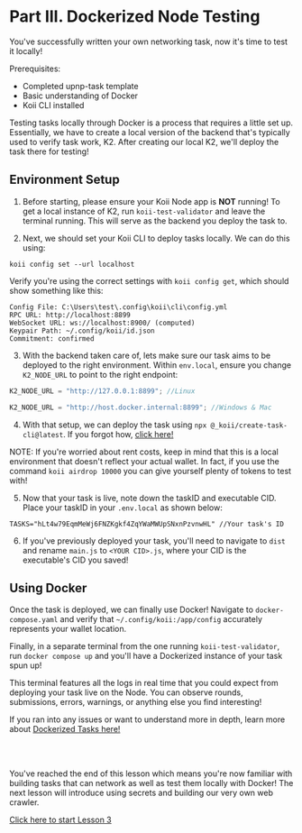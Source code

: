 # Part III. Dockerized Node Testing

You've successfully written your own networking task, now it's time to test it locally!

Prerequisites:

- Completed upnp-task template
- Basic understanding of Docker
- Koii CLI installed

Testing tasks locally through Docker is a process that requires a little set up. Essentially, we have to create a local version of the backend that's typically used to verify task work, K2. After creating our local K2, we'll deploy the task there for testing!

## Environment Setup

1. Before starting, please ensure your Koii Node app is **NOT** running! To get a local instance of K2, run `koii-test-validator` and leave the terminal running. This will serve as the backend you deploy the task to.

2. Next, we should set your Koii CLI to deploy tasks locally. We can do this using:

```
koii config set --url localhost
```

Verify you're using the correct settings with `koii config get`, which should show something like this:

```
Config File: C:\Users\test\.config\koii\cli\config.yml
RPC URL: http://localhost:8899
WebSocket URL: ws://localhost:8900/ (computed)
Keypair Path: ~/.config/koii/id.json
Commitment: confirmed
```

3. With the backend taken care of, lets make sure our task aims to be deployed to the right environment. Within `env.local`, ensure you change `K2_NODE_URL` to point to the right endpoint:

```javascript
K2_NODE_URL = "http://127.0.0.1:8899"; //Linux

K2_NODE_URL = "http://host.docker.internal:8899"; //Windows & Mac
```

4. With that setup, we can deploy the task using `npx @_koii/create-task-cli@latest`. If you forgot how, [click here!](https://docs.koii.network/develop/command-line-tool/create-task-cli/create-task)

NOTE: If you're worried about rent costs, keep in mind that this is a local environment that doesn't reflect your actual wallet. In fact, if you use the command `koii airdrop 10000` you can give yourself plenty of tokens to test with!

5. Now that your task is live, note down the taskID and executable CID. Place your taskID in your `.env.local` as shown below:

```
TASKS="hLt4w79EqmMeWj6FNZKgkf4ZqYWaMWUpSNxnPzvnwHL" //Your task's ID
```

6. If you've previously deployed your task, you'll need to navigate to `dist` and rename `main.js` to `<YOUR CID>.js`, where your CID is the executable's CID you saved!

## Using Docker

Once the task is deployed, we can finally use Docker! Navigate to `docker-compose.yaml` and verify that `~/.config/koii:/app/config` accurately represents your wallet location.

Finally, in a separate terminal from the one running `koii-test-validator`, run `docker compose up` and you'll have a Dockerized instance of your task spun up!

This terminal features all the logs in real time that you could expect from deploying your task live on the Node. You can observe rounds, submissions, errors, warnings, or anything else you find interesting!

If you ran into any issues or want to understand more in depth, learn more about [Dockerized Tasks here!](https://docs.koii.network/develop/write-a-koii-task/task-development-kit-tdk/test/docker-test)

<br>
<br>

You've reached the end of this lesson which means you're now familiar with building tasks that can network as well as test them locally with Docker! The next lesson will introduce using secrets and building our very own web crawler.

[Click here to start Lesson 3]()
